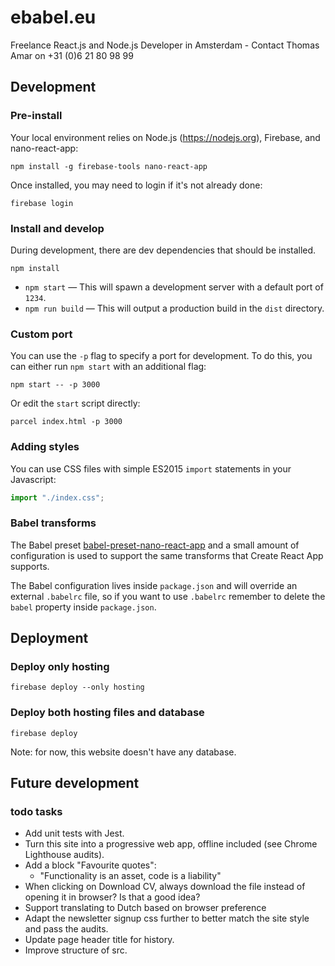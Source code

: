 # ebabel.eu
Freelance React.js and Node.js Developer in Amsterdam - Contact Thomas Amar on +31 (0)6 21 80 98 99

## Development

### Pre-install
Your local environment relies on Node.js (https://nodejs.org), Firebase, and nano-react-app:

```
npm install -g firebase-tools nano-react-app
```

Once installed, you may need to login if it's not already done:

```
firebase login
```

### Install and develop
During development, there are dev dependencies that should be installed.

```
npm install
```

- `npm start` — This will spawn a development server with a default port of `1234`.
- `npm run build` — This will output a production build in the `dist` directory.

### Custom port

You can use the `-p` flag to specify a port for development. To do this, you can either run `npm start` with an additional flag:

```
npm start -- -p 3000
```

Or edit the `start` script directly:

```
parcel index.html -p 3000
```

### Adding styles

You can use CSS files with simple ES2015 `import` statements in your Javascript:

```js
import "./index.css";
```

### Babel transforms

The Babel preset [babel-preset-nano-react-app](https://github.com/adrianmcli/babel-preset-nano-react-app) and a small amount of configuration is used to support the same transforms that Create React App supports.

The Babel configuration lives inside `package.json` and will override an external `.babelrc` file, so if you want to use `.babelrc` remember to delete the `babel` property inside `package.json`.


## Deployment

### Deploy only hosting
```
firebase deploy --only hosting
```

### Deploy both hosting files and database
```
firebase deploy
```

Note: for now, this website doesn't have any database.

## Future development

### todo tasks
- Add unit tests with Jest.
- Turn this site into a progressive web app, offline included (see Chrome Lighthouse audits).
- Add a block "Favourite quotes":
  - "Functionality is an asset, code is a liability"
- When clicking on Download CV, always download the file instead of opening it in browser? Is that a good idea?
- Support translating to Dutch based on browser preference
- Adapt the newsletter signup css further to better match the site style and pass the audits.
- Update page header title for history.
- Improve structure of src.
